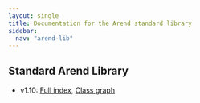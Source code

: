 ```yaml
---
layout: single
title: Documentation for the Arend standard library
sidebar:
  nav: "arend-lib"
---
```


## Standard Arend Library

 * v1.10: [Full index](v1.10.0/arend-html-files/Base.html), [Class graph](/assets/images/BaseSet-v1.10.0.svg)
